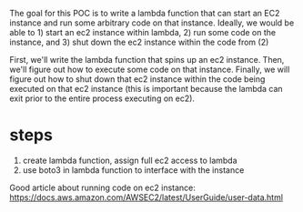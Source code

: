 The goal for this POC is to write a lambda function that can start an EC2 instance and run some arbitrary code on that instance. Ideally, we would be able to 1) start an ec2 instance within lambda, 2) run some code on the instance, and 3) shut down the ec2 instance within the code from (2)

First, we'll write the lambda function that spins up an ec2 instance. Then, we'll figure out how to execute some code on that instance. Finally, we will figure out how to shut down that ec2 instance within the code being executed on that ec2 instance (this is important because the lambda can exit prior to the entire process executing on ec2).

# steps
1. create lambda function, assign full ec2 access to lambda
2. use boto3 in lambda function to interface with the instance

Good article about running code on ec2 instance: https://docs.aws.amazon.com/AWSEC2/latest/UserGuide/user-data.html

